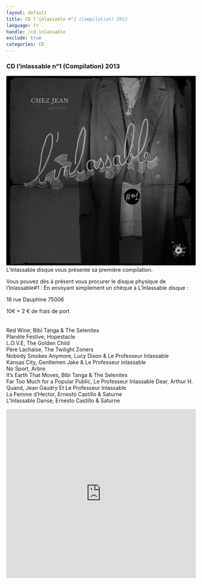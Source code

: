 ```yaml
---
layout: default
title: CD l’inlassable #°1 (Compilation) 2013 
language: fr
handle: /cd-inlassable
exclude: true
categories: CD
---
```

### CD l’inlassable n°1 (Compilation) 2013    
  
<a rel="lightbox" data-lightbox="example-1" href="/images/linlassable-cover.jpg" title="inlassable cover"><img src="/images/linlassable-cover.jpg" alt="inlassable cover" class="img-left"></a>
L’Inlassable disque vous présente sa première compilation.  
  
Vous pouvez dès à présent vous procurer le disque physique de l’Inlassable#1 : En envoyant simplement un chèque à L’Inlassable disque :  
  
18 rue Dauphine 75006
  
10€ + 2 € de frais de port  
<br style="clear:both" />
<br style="clear:both" />
Red Wine, Bibi Tanga & The Selenites  
Planète Festive, Hopestacle  
L.O.V.E, The Golden Child  
Père Lachaise, The Twilight Zoners  
Nobody Smokes Anymore, Lucy Dixon & Le Professeur Inlassable  
Kansas City, Gentlemen Jake & Le Professeur Inlassable  
No Sport, Arbre  
It’s Earth That Moves, Bibi Tanga & The Selenites  
Far Too Much for a Popular Public, Le Professeur Inlassable
Dear, Arthur H.  
Quand, Jean Gaudry Et Le Professeur Inlassable  
La Femme d’Hector, Ernesto Castillo & Saturne  
L’Inlassable Danse, Ernesto Castillo & Saturne  
  
<iframe width="100%" height="450" scrolling="no" frameborder="no" src="https://w.soundcloud.com/player/?url=https%3A//api.soundcloud.com/tracks/316821250&amp;auto_play=false&amp;hide_related=false&amp;show_comments=true&amp;show_user=true&amp;show_reposts=false&amp;visual=true"></iframe>
